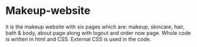 # Makeup-website
it is the makeup website with six pages which are: makeup, skincare, hair, bath &amp; body, about page along with logout and order now page. Whole code is written in html and CSS. External CSS is used in the code. 
